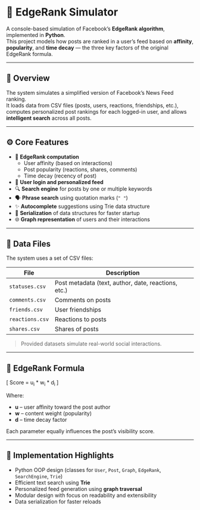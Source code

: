 # 🧠 EdgeRank Simulator

A console-based simulation of Facebook’s **EdgeRank algorithm**, implemented in **Python**.  
This project models how posts are ranked in a user’s feed based on **affinity**, **popularity**, and **time decay** — the three key factors of the original EdgeRank formula.

---

## 📘 Overview

The system simulates a simplified version of Facebook’s News Feed ranking.  
It loads data from CSV files (posts, users, reactions, friendships, etc.), computes personalized post rankings for each logged-in user, and allows **intelligent search** across all posts.

---

## ⚙️ Core Features

- 🧮 **EdgeRank computation**
  - User affinity (based on interactions)
  - Post popularity (reactions, shares, comments)
  - Time decay (recency of post)
- 👤 **User login and personalized feed**
- 🔍 **Search engine** for posts by one or multiple keywords
- 🗣️ **Phrase search** using quotation marks (`" "`)
- ✨ **Autocomplete** suggestions using Trie data structure
- 💾 **Serialization** of data structures for faster startup
- 🌐 **Graph representation** of users and their interactions

---

## 🧱 Data Files

The system uses a set of CSV files:

| File | Description |
|------|--------------|
| `statuses.csv` | Post metadata (text, author, date, reactions, etc.) |
| `comments.csv` | Comments on posts |
| `friends.csv` | User friendships |
| `reactions.csv` | Reactions to posts |
| `shares.csv` | Shares of posts |

> Provided datasets simulate real-world social interactions.

---

## 🧠 EdgeRank Formula

\[
Score = u<sub>i</sub> * w<sub>i</sub> * d<sub>i</sub>
\]

Where:
- **u** – user affinity toward the post author  
- **w** – content weight (popularity)  
- **d** – time decay factor  

Each parameter equally influences the post’s visibility score.

---

## 🧮 Implementation Highlights

- Python OOP design (classes for `User`, `Post`, `Graph`, `EdgeRank`, `SearchEngine`, `Trie`)  
- Efficient text search using **Trie**  
- Personalized feed generation using **graph traversal**  
- Modular design with focus on readability and extensibility  
- Data serialization for faster reloads  
